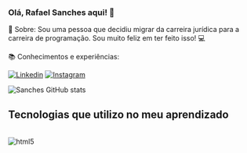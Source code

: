 ### Olá, Rafael Sanches aqui! 👋

🐼 Sobre:
    Sou uma pessoa que decidiu migrar da carreira jurídica para a carreira de programação. Sou muito feliz em ter feito isso! 💻

📚 Conhecimentos e experiências:




[![Linkedin](https://img.shields.io/badge/LinkedIn-0077B5?style=for-the-badge&logo=linkedin&logoColor=white)](https://www.linkedin.com/in/rafael-sanches-0b9365173/)
[![Instagram](https://img.shields.io/badge/Instagram-E4405F?style=for-the-badge&logo=instagram&logoColor=white)](https://www.instagram.com/rasanches/)

![Sanches GitHub stats](https://github-readme-stats.vercel.app/api?username=rasanches92&show_icons=true&theme=tokyonight)

## Tecnologias que utilizo no meu aprendizado
<div style="display: inline_block"><br/>
    <img align="center" alt="html5" src="https://img.shields.io/badge/HTML5-E34F26?style=for-the-badge&logo=html5&logoColor=white">
</div>
